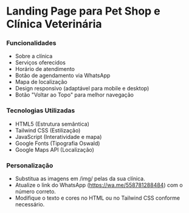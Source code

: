 # Landing Page para Pet Shop e Clínica Veterinária

### Funcionalidades
- Sobre a clínica
- Serviços oferecidos
- Horário de atendimento
- Botão de agendamento via WhatsApp
- Mapa de localização
- Design responsivo (adaptável para mobile e desktop)
- Botão "Voltar ao Topo" para melhor navegação

### Tecnologias Utilizadas
- HTML5 (Estrutura semântica)
- Tailwind CSS (Estilização)
- JavaScript (Interatividade e mapa)
- Google Fonts (Tipografia Oswald)
- Google Maps API (Localização)

### Personalização
- Substitua as imagens em /img/ pelas da sua clínica.
- Atualize o link do WhatsApp (https://wa.me/558781288484) com o número correto.
- Modifique o texto e cores no HTML ou no Tailwind CSS conforme necessário.

